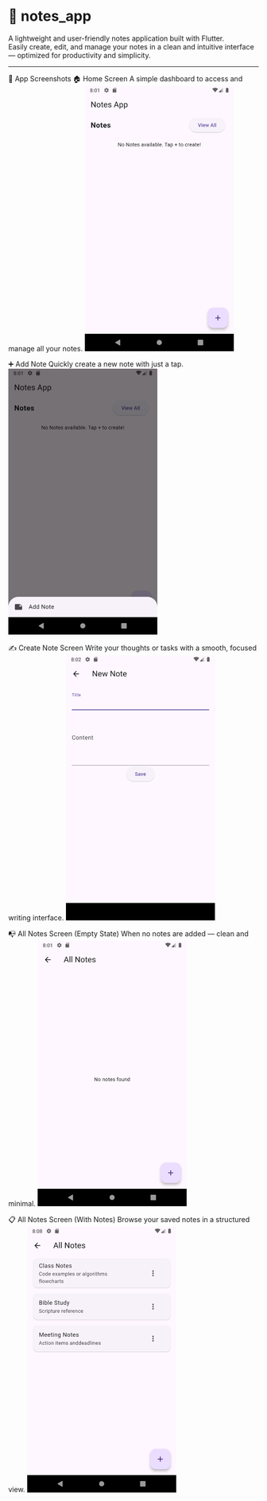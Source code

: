 # 📝 notes_app

A lightweight and user-friendly notes application built with Flutter.  
Easily create, edit, and manage your notes in a clean and intuitive interface — optimized for productivity and simplicity.

---
📸 App Screenshots
🏠 Home Screen
A simple dashboard to access and manage all your notes.
<img src="screenshots/Screenshot_1744437694.png" width="300"/>

➕ Add Note
Quickly create a new note with just a tap.
<img src="screenshots/Screenshot_1744437703.png" width="300"/>

✍️ Create Note Screen
Write your thoughts or tasks with a smooth, focused writing interface.
<img src="screenshots/Screenshot_1744437729.png" width="300"/>

📭 All Notes Screen (Empty State)
When no notes are added — clean and minimal.
<img src="screenshots/Screenshot_1744437713.png" width="300"/>

📋 All Notes Screen (With Notes)
Browse your saved notes in a structured view.
<img src="screenshots/Screenshot_1744438104.png" width="300"/>


